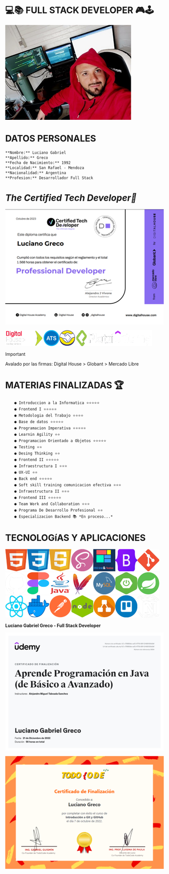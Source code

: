 

**💻📚 FULL STACK DEVELOPER 🎮🕹**
========================

<img src ="./img/LucianoGreco.jpeg" width="400">

**DATOS PERSONALES**
====================

    **Nombre:** Luciano Gabriel
    **Apellido:** Greco 
    **Fecha de Nacimiento:** 1992
    **Localidad:** San Rafael - Mendoza
    **Nacionalidad:** Argentina
    **Profesion:** Desarrollador Full Stack


*The Certified Tech Developer🥇* 
===============================

![](./img/certified%20tech%20developer.png)

<img src ="./img/digital%20house.png" height="50"><img src ="./img/globant.png" width="50" height="50">
<img src ="./img/ats.png" width="50" height="50"><img src ="./img/mercadoLibre.png" width="50" height="50">
<img src ="./img/platzi.png" height="50" width="120"><img src ="./img/udemy.png" height="50" width="120">

> [!IMPORTANT]
> Avalado por las firmas: Digital House > Globant > Mercado Libre

**MATERIAS FINALIZADAS 🏆** 
============================

        ● Introduccion a la Informatica ⭐⭐⭐⭐⭐
        ● Frontend I ⭐⭐⭐⭐⭐
        ● Metodologia del Trabajo ⭐⭐⭐⭐
        ● Base de datos ⭐⭐⭐⭐⭐
        ● Programacion Imperativa ⭐⭐⭐⭐⭐
        ● Learnin Agility ⭐⭐
        ● Programacion Orientado a Objetos ⭐⭐⭐⭐⭐
        ● Testing ⭐⭐
        ● Desing Thinking ⭐⭐
        ● Frontend II ⭐⭐⭐⭐⭐
        ● Infraestructura I ⭐⭐⭐
        ● UX-UI ⭐⭐
        ● Back end ⭐⭐⭐⭐⭐
        ● Soft skill training comunicacion efectiva ⭐⭐⭐
        ● Infraestructura II ⭐⭐⭐
        ● Frontend III ⭐⭐⭐⭐⭐
        ● Team Work and Collaboration ⭐⭐⭐
        ● Programa De Desarrollo Profesional ⭐⭐
        ● Especializacion Backend 📚 *En proceso...*

**TECNOLOGíAS Y APLICACIONES**
==============================

<img src ="./img/html.png" width="70" height="70"><img src ="./img/css.png" width="70" height="70"><img src ="./img/javaScript.png" width="70" height="70"><img src ="./img/sass.png" width="70" height="70"><img src ="./img/grid&flexbox.png" width="70" height="70"><img src ="./img/bootstrap.png" width="70" height="70"><img src ="./img/git.png" width="70" height="70"><img src ="./img/github.png" width="70" height="70"><img src ="./img/figma.png" width="70" height="70"><img src ="./img/Java.png" width="70" height="70"><img src ="./img/maven.png" width="70" height="70"><img src ="./img/mysql.png" width="70" height="70"><img src ="./img/springBoot.png" width="70" height="70"><img src ="./img/spring.png" width="70" height="70"><img src ="./img/React.png" width="70" height="70"><img src ="./img/docker.png" width="70" height="70"><img src ="./img/postman.png" width="70" height="70"><img src ="./img/nodejs.png" width="70" height="70"><img src ="./img/diagrams.png" width="70" height="70"><img src ="./img/trello.png" width="70" height="70"><img src ="./img/notion.png" width="70" height="70"> 
 

**Luciano Gabriel Greco - Full Stack Developer**

![](./img/atsCertificado.png)

![](./img/todoCodeCertificado.png)
